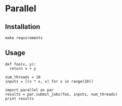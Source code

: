 # Parallel

## Installation

`make requirements`

## Usage

```
def foo(x, y):
  return x + y

num_threads = 10
inputs = [(x * x, x) for x in range(10)]

import parallel as par
results = par.submit_jobs(foo, inputs, num_threads)
print results
```
